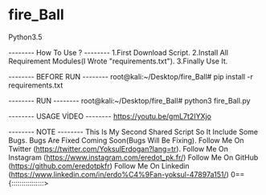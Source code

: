 # fire_Ball
Python3.5

-------- How To Use ? --------
1.First Download Script.
2.Install All Requirement Modules(I Wrote "requirements.txt").
3.Finally Use It.

-------- BEFORE RUN --------
root@kali:~/Desktop/fire_Ball# pip install -r requirements.txt

-------- RUN --------
root@kali:~/Desktop/fire_Ball# python3 fire_Ball.py

-------- USAGE VİDEO --------
https://youtu.be/gmL7t2IYXjo

-------- NOTE --------
This Is My Second Shared Script So It Include Some Bugs. 
Bugs Are Fixed Coming Soon(Bugs Will Be Fixing). 
Follow Me On Twitter (https://twitter.com/YoksulErdogan?lang=tr). 
Follow Me On Instagram (https://www.instagram.com/eredot_pk.fr/) 
Follow Me On GitHub (https://github.com/eredotpkfr) 
Follow Me On Linkedin (https://www.linkedin.com/in/erdo%C4%9Fan-yoksul-47897a151/)
0=={::::::::::::::::>
